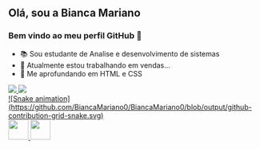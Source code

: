 ## Olá, sou a Bianca Mariano
### Bem vindo ao meu perfil GitHub 👋

- 📚 Sou estudante de Analise e desenvolvimento de sistemas
- 🔭 Atualmente estou trabalhando em vendas...
- 🎯 Me aprofundando em HTML e CSS
<div>
<a href="https://github.com/BiancaMariano0">
<img height="165em" src="https://github-readme-stats.vercel.app/api/top-langs/?username=BiancaMariano0&layout=compact&langs_count=7&theme=dracula"/>
<img height="165em" src="https://github-readme-stats.vercel.app/api?username=BiancaMariano0&show_icons=true&theme=dracula&include_all_commits=true&count_private=true"/>
</div>
  ![Snake animation](https://github.com/BiancaMariano0/BiancaMariano0/blob/output/github-contribution-grid-snake.svg)
<div>
   <img src="https://cdn.jsdelivr.net/gh/devicons/devicon/icons/git/git-original.svg" width="40" height="40"/>    <img src="https://cdn.jsdelivr.net/gh/devicons/devicon/icons/facebook/facebook-original.svg" width="40" height="40"/>
